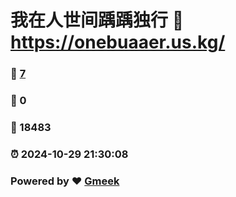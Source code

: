 # 我在人世间踽踽独行 :link: https://onebuaaer.us.kg/ 
### :page_facing_up: [7](https://onebuaaer.us.kg//tag.html) 
### :speech_balloon: 0 
### :hibiscus: 18483 
### :alarm_clock: 2024-10-29 21:30:08 
### Powered by :heart: [Gmeek](https://github.com/Meekdai/Gmeek)

